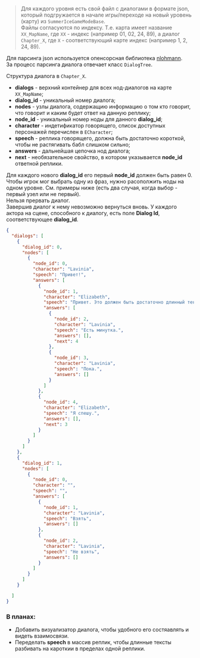 >Для каждого уровня есть свой файл с диалогами в формате json, который подгружается в начале игры/переходе на новый уровень (карту) из `SummerIceGameModeBase`. \
Файлы согласуются по индексу. Т.е. карта имеет название `XX_MapName`, где `XX` - индекс (например 01, 02, 24, 89), а диалог `Chapter_X`, где `X` - соответствующий карте индекс (например 1, 2, 24, 89). 

Для парсинга json используется опенсорсная библиотека [nlohmann](https://nlohmann.github.io/json/classnlohmann_1_1basic__json_ab4f78c5f9fd25172eeec84482e03f5b7.html#ab4f78c5f9fd25172eeec84482e03f5b7).  
За процесс парсинга диалога отвечает класс `DialogTree`.

Структура диалога в `Chapter_X`.  
- **dialogs** - верхний контейнер для всех нод-диалогов на карте `XX_MapName`;  
- **dialog_id** - уникальный номер диалога;  
- **nodes** - узлы диалога, содержащию информацию о том кто говорит, что говорит и каким будет ответ на данную реплику;  
- **node_id** - уникальный номер ноды для данного **dialog_id**;
- **character** - индетификатор говорящего, список доступных персонажей перечислен в `ECharacter`;
- **speech** - реплика говорящего, должна быть достаточно короткой, чтобы не растягивать бабл слишком сильно;
- **answers** - дальнейшая цепочка нод диалога;
- **next** - необязательное свойство, в котором указывается **node_id** ответной реплики.

Для каждого нового **dialog_id** его первый **node_id** должен быть равен 0.  
Чтобы игрок мог выбрать одну из фраз, нужно расополжить ноды на одном уровне. См. примеры ниже (есть два случая, когда выбор - первый узел или не первый).  
Нельзя прервать диалог.  
Завершив диалог к нему невозможно вернуться вновь.
У каждого актора на сцене, способного к диалогу, есть поле **Dialog Id**, соответствующее **dialog_id**.

```json
{
  "dialogs": [
    {
      "dialog_id": 0,
      "nodes": [
        {
          "node_id": 0,
          "character": "Lavinia",
          "speech": "Привет!",
          "answers": [
            {
              "node_id": 1,
              "character": "Elizabeth",
              "speech": "Привет. Это должен быть достаточно длинный текст, чтобы протестировать размер бабла.",
              "answers": [
                {
                  "node_id": 2,
                  "character": "Lavinia",
                  "speech": "Есть минутка.",
                  "answers": [],
                  "next": 4
                },
                {
                  "node_id": 3,
                  "character": "Lavinia",
                  "speech": "Пока.",
                  "answers": []
                }
              ]
            },
            {
              "node_id": 4,
              "character": "Elizabeth",
              "speech": "Я спешу.",
              "answers": [],
              "next": 3
            }
          ]
        }
      ]  
    },
    {
      "dialog_id": 1,
      "nodes": [
        {
          "node_id": 0,
          "character": "",
          "speech": "",
          "answers": [
            {
              "node_id": 1,
              "character": "Lavinia",
              "speech": "Взять",
              "answers": []
            },
            {
              "node_id": 2,
              "character": "Lavinia",
              "speech": "Не взять",
              "answers": []
            }
          ]
        }
      ]
    }

  ]
}
```

### В планах:
- Добавить визуализатор диалога, чтобы удобного его состяавлять и видеть взаимосвязи.
- Переделать **speech** в массив реплик, чтобы длинные тексты разбивать на кароткии в пределах одной реплики.